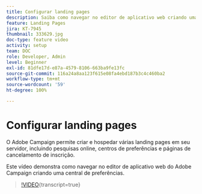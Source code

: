 ```yaml
---
title: Configurar landing pages
description: Saiba como navegar no editor de aplicativo web criando uma central de preferências.
feature: Landing Pages
jira: KT-7945
thumbnail: 333629.jpg
doc-type: feature video
activity: setup
team: DOC
role: Developer, Admin
level: Beginner
exl-id: 81dfe17d-e87a-4579-8106-663ba9fe13fc
source-git-commit: 116a24a8aa123f615e08fa4ebd187b3c4c460ba2
workflow-type: tm+mt
source-wordcount: '59'
ht-degree: 100%

---
```


# Configurar landing pages

O Adobe Campaign permite criar e hospedar várias landing pages em seu servidor, incluindo pesquisas online, centros de preferências e páginas de cancelamento de inscrição.

Este vídeo demonstra como navegar no editor de aplicativo web do Adobe Campaign criando uma central de preferências.

>[!VIDEO](https://video.tv.adobe.com/v/3450219?quality=12&learn=on&captions=por_br){transcript=true}
